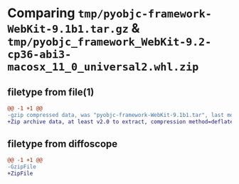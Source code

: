 # Comparing `tmp/pyobjc-framework-WebKit-9.1b1.tar.gz` & `tmp/pyobjc_framework_WebKit-9.2-cp36-abi3-macosx_11_0_universal2.whl.zip`

## filetype from file(1)

```diff
@@ -1 +1 @@
-gzip compressed data, was "pyobjc-framework-WebKit-9.1b1.tar", last modified: Sun Mar 26 11:44:15 2023, max compression
+Zip archive data, at least v2.0 to extract, compression method=deflate
```

## filetype from diffoscope

```diff
@@ -1 +1 @@
-GzipFile
+ZipFile
```

